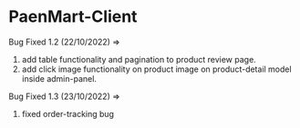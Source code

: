 # PaenMart-Client
 
Bug Fixed 1.2 (22/10/2022) => 
1. add table functionality and pagination to product review page.
2. add click image functionality on product image on product-detail model inside admin-panel.

Bug Fixed 1.3 (23/10/2022) => 
1. fixed order-tracking bug
